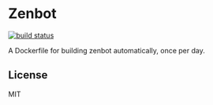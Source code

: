 # Zenbot

[![build status][travis-image]][travis-url]

A Dockerfile for building zenbot automatically, once per day.

## License

MIT

[travis-image]: https://img.shields.io/travis/nunofgs/docker-zenbot.svg?style=flat-square
[travis-url]: https://travis-ci.org/nunofgs/docker-zenbot

